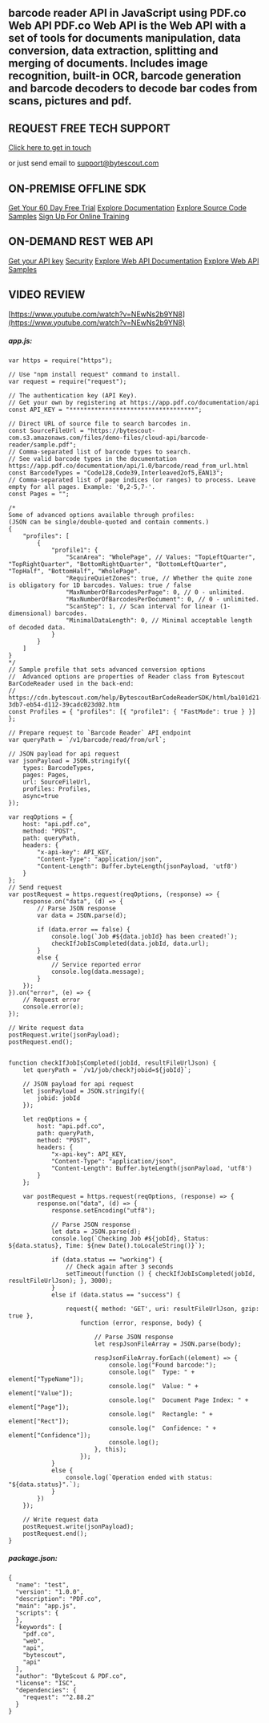 ## barcode reader API in JavaScript using PDF.co Web API PDF.co Web API is the Web API with a set of tools for documents manipulation, data conversion, data extraction, splitting and merging of documents. Includes image recognition, built-in OCR, barcode generation and barcode decoders to decode bar codes from scans, pictures and pdf.

## REQUEST FREE TECH SUPPORT

[Click here to get in touch](https://bytescout.zendesk.com/hc/en-us/requests/new?subject=PDF.co%20Web%20API%20Question)

or just send email to [support@bytescout.com](mailto:support@bytescout.com?subject=PDF.co%20Web%20API%20Question) 

## ON-PREMISE OFFLINE SDK 

[Get Your 60 Day Free Trial](https://bytescout.com/download/web-installer?utm_source=github-readme)
[Explore Documentation](https://bytescout.com/documentation/index.html?utm_source=github-readme)
[Explore Source Code Samples](https://github.com/bytescout/ByteScout-SDK-SourceCode/)
[Sign Up For Online Training](https://academy.bytescout.com/)


## ON-DEMAND REST WEB API

[Get your API key](https://app.pdf.co/signup?utm_source=github-readme)
[Security](https://pdf.co/security)
[Explore Web API Documentation](https://apidocs.pdf.co?utm_source=github-readme)
[Explore Web API Samples](https://github.com/bytescout/ByteScout-SDK-SourceCode/tree/master/PDF.co%20Web%20API)

## VIDEO REVIEW

[https://www.youtube.com/watch?v=NEwNs2b9YN8](https://www.youtube.com/watch?v=NEwNs2b9YN8)




<!-- code block begin -->

##### **app.js:**
    
```
var https = require("https");

// Use "npm install request" command to install.
var request = require("request");

// The authentication key (API Key).
// Get your own by registering at https://app.pdf.co/documentation/api
const API_KEY = "***********************************";

// Direct URL of source file to search barcodes in.
const SourceFileUrl = "https://bytescout-com.s3.amazonaws.com/files/demo-files/cloud-api/barcode-reader/sample.pdf";
// Comma-separated list of barcode types to search. 
// See valid barcode types in the documentation https://app.pdf.co/documentation/api/1.0/barcode/read_from_url.html
const BarcodeTypes = "Code128,Code39,Interleaved2of5,EAN13";
// Comma-separated list of page indices (or ranges) to process. Leave empty for all pages. Example: '0,2-5,7-'.
const Pages = "";

/*
Some of advanced options available through profiles:
(JSON can be single/double-quoted and contain comments.)
{
    "profiles": [
        {
            "profile1": {
                "ScanArea": "WholePage", // Values: "TopLeftQuarter", "TopRightQuarter", "BottomRightQuarter", "BottomLeftQuarter", "TopHalf", "BottomHalf", "WholePage".
                "RequireQuietZones": true, // Whether the quite zone is obligatory for 1D barcodes. Values: true / false
                "MaxNumberOfBarcodesPerPage": 0, // 0 - unlimited.
                "MaxNumberOfBarcodesPerDocument": 0, // 0 - unlimited.
                "ScanStep": 1, // Scan interval for linear (1-dimensional) barcodes.
                "MinimalDataLength": 0, // Minimal acceptable length of decoded data.                
            }
        }
    ]
}
*/
// Sample profile that sets advanced conversion options
//  Advanced options are properties of Reader class from Bytescout BarCodeReader used in the back-end:
// https://cdn.bytescout.com/help/BytescoutBarCodeReaderSDK/html/ba101d21-3db7-eb54-d112-39cadc023d02.htm
const Profiles = { "profiles": [{ "profile1": { "FastMode": true } }] };

// Prepare request to `Barcode Reader` API endpoint
var queryPath = `/v1/barcode/read/from/url`;

// JSON payload for api request
var jsonPayload = JSON.stringify({
    types: BarcodeTypes,
    pages: Pages,
    url: SourceFileUrl,
    profiles: Profiles,
    async=true
});

var reqOptions = {
    host: "api.pdf.co",
    method: "POST",
    path: queryPath,
    headers: {
        "x-api-key": API_KEY,
        "Content-Type": "application/json",
        "Content-Length": Buffer.byteLength(jsonPayload, 'utf8')
    }
};
// Send request
var postRequest = https.request(reqOptions, (response) => {
    response.on("data", (d) => {
        // Parse JSON response
        var data = JSON.parse(d);

        if (data.error == false) {
            console.log(`Job #${data.jobId} has been created!`);
            checkIfJobIsCompleted(data.jobId, data.url);
        }
        else {
            // Service reported error
            console.log(data.message);
        }
    });
}).on("error", (e) => {
    // Request error
    console.error(e);
});

// Write request data
postRequest.write(jsonPayload);
postRequest.end();


function checkIfJobIsCompleted(jobId, resultFileUrlJson) {
    let queryPath = `/v1/job/check?jobid=${jobId}`;

    // JSON payload for api request
    let jsonPayload = JSON.stringify({
        jobid: jobId
    });

    let reqOptions = {
        host: "api.pdf.co",
        path: queryPath,
        method: "POST",
        headers: {
            "x-api-key": API_KEY,
            "Content-Type": "application/json",
            "Content-Length": Buffer.byteLength(jsonPayload, 'utf8')
        }
    };

    var postRequest = https.request(reqOptions, (response) => {
        response.on("data", (d) => {
            response.setEncoding("utf8");

            // Parse JSON response
            let data = JSON.parse(d);
            console.log(`Checking Job #${jobId}, Status: ${data.status}, Time: ${new Date().toLocaleString()}`);

            if (data.status == "working") {
                // Check again after 3 seconds
                setTimeout(function () { checkIfJobIsCompleted(jobId, resultFileUrlJson); }, 3000);
            }
            else if (data.status == "success") {

                request({ method: 'GET', uri: resultFileUrlJson, gzip: true },
                    function (error, response, body) {

                        // Parse JSON response
                        let respJsonFileArray = JSON.parse(body);

                        respJsonFileArray.forEach((element) => {
                            console.log("Found barcode:");
                            console.log("  Type: " + element["TypeName"]);
                            console.log("  Value: " + element["Value"]);
                            console.log("  Document Page Index: " + element["Page"]);
                            console.log("  Rectangle: " + element["Rect"]);
                            console.log("  Confidence: " + element["Confidence"]);
                            console.log();
                        }, this);
                    });
            }
            else {
                console.log(`Operation ended with status: "${data.status}".`);
            }
        })
    });

    // Write request data
    postRequest.write(jsonPayload);
    postRequest.end();
}

```

<!-- code block end -->    

<!-- code block begin -->

##### **package.json:**
    
```
{
  "name": "test",
  "version": "1.0.0",
  "description": "PDF.co",
  "main": "app.js",
  "scripts": {
  },
  "keywords": [
    "pdf.co",
    "web",
    "api",
    "bytescout",
    "api"
  ],
  "author": "ByteScout & PDF.co",
  "license": "ISC",
  "dependencies": {
    "request": "^2.88.2"
  }
}

```

<!-- code block end -->
